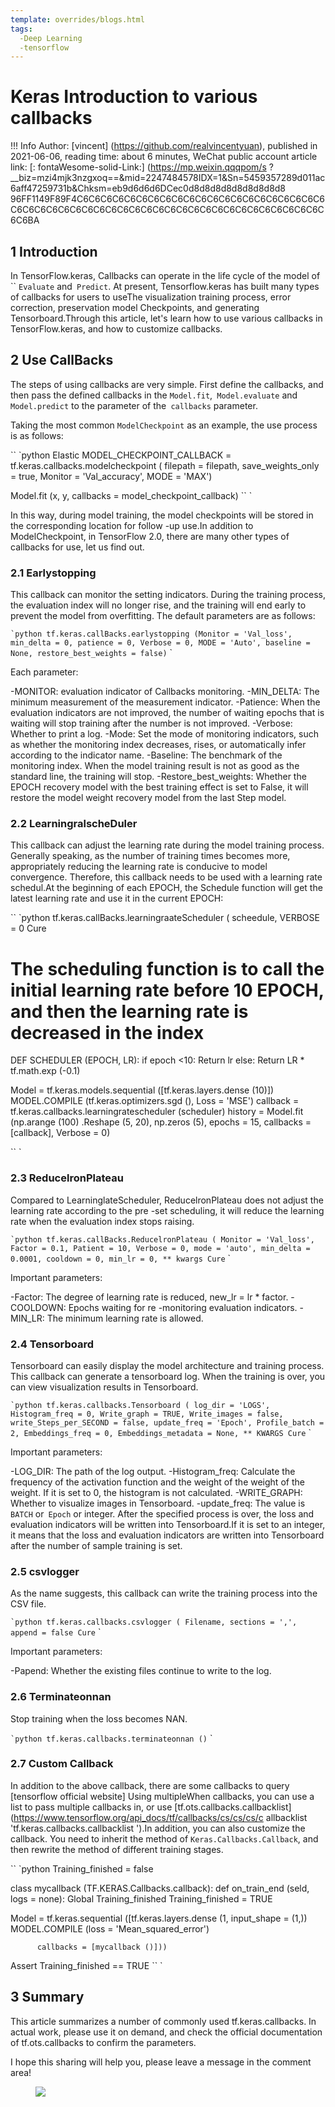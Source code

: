 ```yaml
---
template: overrides/blogs.html
tags:
  -Deep Learning
  -tensorflow
---
```


# Keras Introduction to various callbacks

!!! Info
    Author: [vincent] (https://github.com/realvincentyuan), published in 2021-06-06, reading time: about 6 minutes, WeChat public account article link: [: fontaWesome-solid-Link:] (https://mp.weixin.qqqpom/s ?__biz=mzi4mjk3nzgxoq==&mid=2247484578IDX=1&Sn=5459357289d011ac6aff47259731b&Chksm=eb9d6d6d6DCec0d8d8d8d8d8d8d8d8d8 96FF1149F89F4C6C6C6C6C6C6C6C6C6C6C6C6C6C6C6C6C6C6C6C6C6C6C6C6C6C6C6C6C6C6C6C6C6C6C6C6C6C6C6C6C6C6C6C6C6C6C6C6C6BA

## 1 Introduction

In TensorFlow.keras, Callbacks can operate in the life cycle of the model of `` `Evaluate` and` Predict`. At present, Tensorflow.keras has built many types of callbacks for users to useThe visualization training process, error correction, preservation model Checkpoints, and generating Tensorboard.Through this article, let's learn how to use various callbacks in TensorFlow.keras, and how to customize callbacks.

## 2 Use CallBacks

The steps of using callbacks are very simple. First define the callbacks, and then pass the defined callbacks in the `Model.fit`,` Model.evaluate` and `Model.predict` to the parameter of the` callbacks` parameter.

Taking the most common `ModelCheckpoint` as an example, the use process is as follows:

`` `python
Elastic
MODEL_CHECKPOINT_CALLBACK = tf.keras.callbacks.modelcheckpoint (
    filepath = filepath,
    save_weights_only = true,
    Monitor = 'Val_accuracy',
    MODE = 'MAX')

Model.fit (x, y, callbacks = model_checkpoint_callback)
`` `

In this way, during model training, the model checkpoints will be stored in the corresponding location for follow -up use.In addition to ModelCheckpoint, in TensorFlow 2.0, there are many other types of callbacks for use, let us find out.

### 2.1 Earlystopping

This callback can monitor the setting indicators. During the training process, the evaluation index will no longer rise, and the training will end early to prevent the model from overfitting. The default parameters are as follows:

`` `python
tf.keras.callBacks.earlystopping (Monitor = 'Val_loss',
        min_delta = 0,
        patience = 0,
        Verbose = 0,
        MODE = 'Auto',
        baseline = None,
        restore_best_weights = false)
`` `

Each parameter:

-MONITOR: evaluation indicator of Callbacks monitoring.
-MIN_DELTA: The minimum measurement of the measurement indicator.
-Patience: When the evaluation indicators are not improved, the number of waiting epochs that is waiting will stop training after the number is not improved.
-Verbose: Whether to print a log.
-Mode: Set the mode of monitoring indicators, such as whether the monitoring index decreases, rises, or automatically infer according to the indicator name.
-Baseline: The benchmark of the monitoring index. When the model training result is not as good as the standard line, the training will stop.
-Restore_best_weights: Whether the EPOCH recovery model with the best training effect is set to False, it will restore the model weight recovery model from the last Step model.

### 2.2 LearningralscheDuler

This callback can adjust the learning rate during the model training process. Generally speaking, as the number of training times becomes more, appropriately reducing the learning rate is conducive to model convergence. Therefore, this callback needs to be used with a learning rate schedul.At the beginning of each EPOCH, the Schedule function will get the latest learning rate and use it in the current EPOCH:

`` `python
tf.keras.callBacks.learningraateScheduler (
    scheedule, VERBOSE = 0
Cure

# The scheduling function is to call the initial learning rate before 10 EPOCH, and then the learning rate is decreased in the index
DEF SCHEDULER (EPOCH, LR):
  if epoch <10:
    Return lr
  else:
    Return LR * tf.math.exp (-0.1)

Model = tf.keras.models.sequential ([tf.keras.layers.dense (10)])
MODEL.COMPILE (tf.keras.optimizers.sgd (), Loss = 'MSE')
callback = tf.keras.callbacks.learningratescheduler (scheduler)
history = Model.fit (np.arange (100) .Reshape (5, 20), np.zeros (5),
                    epochs = 15, callbacks = [callback], Verbose = 0)

`` `

### 2.3 ReducelronPlateau

Compared to LearninglateScheduler, ReducelronPlateau does not adjust the learning rate according to the pre -set scheduling, it will reduce the learning rate when the evaluation index stops raising.

`` `python
tf.keras.callBacks.ReducelronPlateau (
    Monitor = 'Val_loss', Factor = 0.1, Patient = 10, Verbose = 0,
    mode = 'auto', min_delta = 0.0001, cooldown = 0, min_lr = 0, ** kwargs
Cure
`` `

Important parameters:

-Factor: The degree of learning rate is reduced, new_lr = lr * factor.
-COOLDOWN: Epochs waiting for re -monitoring evaluation indicators.
-MIN_LR: The minimum learning rate is allowed.

### 2.4 Tensorboard

Tensorboard can easily display the model architecture and training process. This callback can generate a tensorboard log. When the training is over, you can view visualization results in Tensorboard.

`` `python
tf.keras.callbacks.Tensorboard (
    log_dir = 'LOGS', Histogram_freq = 0, Write_graph = TRUE,
    Write_images = false, write_Steps_per_SECOND = false, update_freq = 'Epoch',
    Profile_batch = 2, Embeddings_freq = 0, Embeddings_metadata = None, ** KWARGS
Cure
`` `

Important parameters:

-LOG_DIR: The path of the log output.
-Histogram_freq: Calculate the frequency of the activation function and the weight of the weight of the weight. If it is set to 0, the histogram is not calculated.
-WRITE_GRAPH: Whether to visualize images in Tensorboard.
-update_freq: The value is `BATCH` or` Epoch` or integer. After the specified process is over, the loss and evaluation indicators will be written into Tensorboard.If it is set to an integer, it means that the loss and evaluation indicators are written into Tensorboard after the number of sample training is set.

### 2.5 csvlogger

As the name suggests, this callback can write the training process into the CSV file.

`` `python
tf.keras.callbacks.csvlogger (
    Filename, sections = ',', append = false
Cure
`` `

Important parameters:

-Papend: Whether the existing files continue to write to the log.

### 2.6 Terminateonnan

Stop training when the loss becomes NAN.

`` `python
tf.keras.callbacks.terminateonnan ()
`` `

### 2.7 Custom Callback

In addition to the above callback, there are some callbacks to query [tensorflow official website] Using multipleWhen callbacks, you can use a list to pass multiple callbacks in, or use [tf.ots.callbacks.callbacklist] (https://www.tensorflow.org/api_docs/tf/callbacks/cs/cs/cs/c allbacklist 'tf.keras.callbacks.callbacklist ').In addition, you can also customize the callback. You need to inherit the method of `Keras.Callbacks.Callback`, and then rewrite the method of different training stages.

`` `python
Training_finished = false

class mycallback (TF.KERAS.Callbacks.callback):
  def on_train_end (seld, logs = none):
    Global Training_finished
    Training_finished = TRUE

Model = tf.keras.sequential ([tf.keras.layers.dense (1, input_shape = (1,))
MODEL.COMPILE (loss = 'Mean_squared_error')

          callbacks = [mycallback ()]))

Assert Training_finished == TRUE
`` `

## 3 Summary

This article summarizes a number of commonly used tf.keras.callbacks. In actual work, please use it on demand, and check the official documentation of tf.ots.callbacks to confirm the parameters.

I hope this sharing will help you, please leave a message in the comment area!

<figure>
  <img src = "httts://cdn.jsdelivr.net/gh/bullettech2021/pics/2021-6-14/1623639526512-1080p%20hd)%20tail .png" widt "widt" widt "widt h = "500 " />
</Figure>